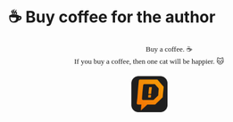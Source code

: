 # ☕ Buy coffee for the author 
<div style="text-align: center;"><span style="font-family: Dosis; font-size: small;">ㅤㅤㅤㅤㅤㅤBuy a coffee. ☕</span></div><div style="text-align: center;"><span style="font-family: Dosis; font-size: small;">If you buy a coffee, then one cat will be happier. 🐱</span></div><div style="text-align: center;"><span style="font-family: Dosis; font-size: small;"><br /></span></div><div class="separator" style="clear: both;"><div style="text-align: center;"><a href="https://www.donationalerts.com/r/zettryprojects" style="display: inline; padding: 1em 0px;"><img alt="" border="0" data-original-height="720" data-original-width="720" height="65" src="https://github.com/nightlytech/nightlytech.github.io/blob/main/donate.webp?raw=true" width="65" /></a></div></div>
